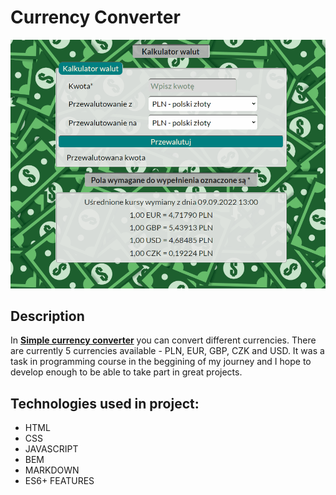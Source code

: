 # **Currency Converter**

![My simple Currency converter](https://github.com/kozlowskiigor/Currency-Converter/blob/main/CurrencyConverterAnimation.gif?raw=true)
## **Description**

In **[Simple currency converter](https://kozlowskiigor.github.io/Currency-Converter/currencyConverter.html)** you can convert different currencies. There are currently 5 currencies available - PLN, EUR, GBP, CZK and USD. It was a task in programming course in the beggining of my journey and I hope to develop enough to be able to take part in great projects.

## **Technologies used in project:**
- HTML
- CSS
- JAVASCRIPT
- BEM
- MARKDOWN
- ES6+ FEATURES
